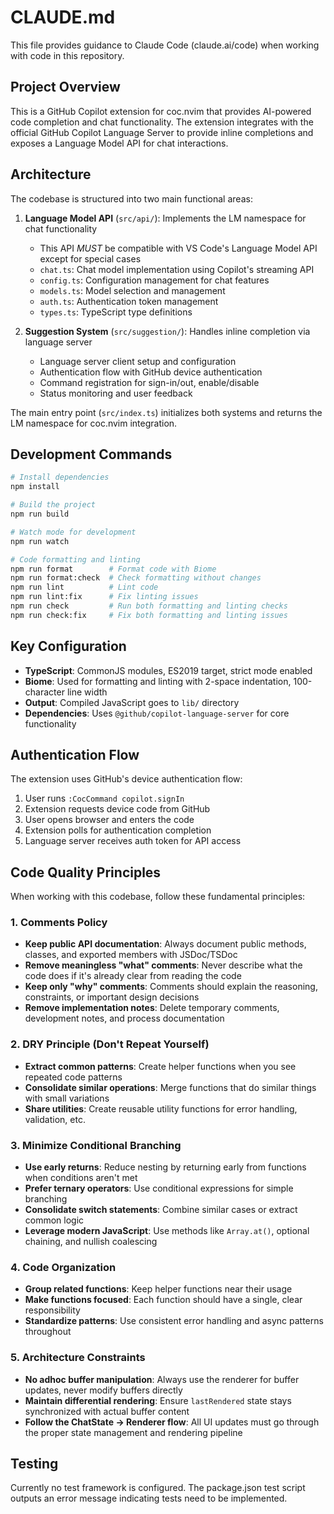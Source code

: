 # CLAUDE.md

This file provides guidance to Claude Code (claude.ai/code) when working with code in this repository.

## Project Overview

This is a GitHub Copilot extension for coc.nvim that provides AI-powered code completion and chat functionality. The extension integrates with the official GitHub Copilot Language Server to provide inline completions and exposes a Language Model API for chat interactions.

## Architecture

The codebase is structured into two main functional areas:

1. **Language Model API** (`src/api/`): Implements the LM namespace for chat functionality
   - This API _MUST_ be compatible with VS Code's Language Model API except for special cases
   - `chat.ts`: Chat model implementation using Copilot's streaming API
   - `config.ts`: Configuration management for chat features
   - `models.ts`: Model selection and management
   - `auth.ts`: Authentication token management
   - `types.ts`: TypeScript type definitions

2. **Suggestion System** (`src/suggestion/`): Handles inline completion via language server
   - Language server client setup and configuration
   - Authentication flow with GitHub device authentication
   - Command registration for sign-in/out, enable/disable
   - Status monitoring and user feedback

The main entry point (`src/index.ts`) initializes both systems and returns the LM namespace for coc.nvim integration.

## Development Commands

```bash
# Install dependencies
npm install

# Build the project
npm run build

# Watch mode for development
npm run watch

# Code formatting and linting
npm run format        # Format code with Biome
npm run format:check  # Check formatting without changes
npm run lint          # Lint code
npm run lint:fix      # Fix linting issues
npm run check         # Run both formatting and linting checks
npm run check:fix     # Fix both formatting and linting issues
```

## Key Configuration

- **TypeScript**: CommonJS modules, ES2019 target, strict mode enabled
- **Biome**: Used for formatting and linting with 2-space indentation, 100-character line width
- **Output**: Compiled JavaScript goes to `lib/` directory
- **Dependencies**: Uses `@github/copilot-language-server` for core functionality

## Authentication Flow

The extension uses GitHub's device authentication flow:

1. User runs `:CocCommand copilot.signIn`
2. Extension requests device code from GitHub
3. User opens browser and enters the code
4. Extension polls for authentication completion
5. Language server receives auth token for API access

## Code Quality Principles

When working with this codebase, follow these fundamental principles:

### 1. Comments Policy

- **Keep public API documentation**: Always document public methods, classes, and exported members with JSDoc/TSDoc
- **Remove meaningless "what" comments**: Never describe what the code does if it's already clear from reading the code
- **Keep only "why" comments**: Comments should explain the reasoning, constraints, or important design decisions
- **Remove implementation notes**: Delete temporary comments, development notes, and process documentation

### 2. DRY Principle (Don't Repeat Yourself)

- **Extract common patterns**: Create helper functions when you see repeated code patterns
- **Consolidate similar operations**: Merge functions that do similar things with small variations
- **Share utilities**: Create reusable utility functions for error handling, validation, etc.

### 3. Minimize Conditional Branching

- **Use early returns**: Reduce nesting by returning early from functions when conditions aren't met
- **Prefer ternary operators**: Use conditional expressions for simple branching
- **Consolidate switch statements**: Combine similar cases or extract common logic
- **Leverage modern JavaScript**: Use methods like `Array.at()`, optional chaining, and nullish coalescing

### 4. Code Organization

- **Group related functions**: Keep helper functions near their usage
- **Make functions focused**: Each function should have a single, clear responsibility
- **Standardize patterns**: Use consistent error handling and async patterns throughout

### 5. Architecture Constraints

- **No adhoc buffer manipulation**: Always use the renderer for buffer updates, never modify buffers directly
- **Maintain differential rendering**: Ensure `lastRendered` state stays synchronized with actual buffer content
- **Follow the ChatState → Renderer flow**: All UI updates must go through the proper state management and rendering pipeline

## Testing

Currently no test framework is configured. The package.json test script outputs an error message indicating tests need to be implemented.
